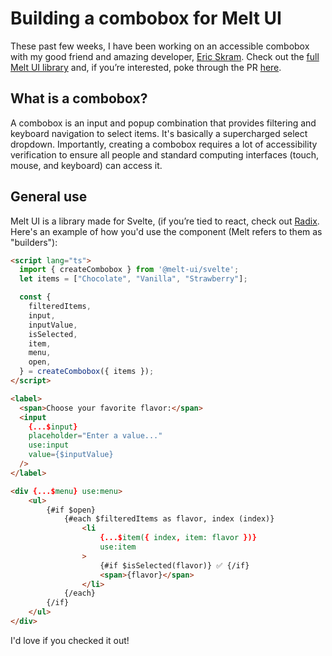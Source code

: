 # Building a combobox for Melt UI

These past few weeks, I have been working on an accessible combobox with my good friend and amazing developer, [Eric Skram](https://github.com/vpr99). Check out the [full Melt UI library](https://www.melt-ui.com) and, if you’re interested, poke through the PR [here](https://github.com/melt-ui/melt-ui/pull/157).

## What is a combobox?

A combobox is an input and popup combination that provides filtering and keyboard navigation to select items. It's basically a supercharged select dropdown. Importantly, creating a combobox requires a lot of accessibility verification to ensure all people and standard computing interfaces (touch, mouse, and keyboard) can access it.

## General use

Melt UI is a library made for Svelte, (if you’re tied to react, check out [Radix](https://www.radix-ui.com). Here's an example of how you'd use the component (Melt refers to them as "builders"):

```html
<script lang="ts">
  import { createCombobox } from '@melt-ui/svelte';
  let items = ["Chocolate", "Vanilla", "Strawberry"];

  const { 
    filteredItems,
    input, 
    inputValue, 
    isSelected, 
    item, 
    menu, 
    open, 
  } = createCombobox({ items });
</script>

<label>
  <span>Choose your favorite flavor:</span>
  <input
    {...$input}
    placeholder="Enter a value..."
    use:input
    value={$inputValue}
  />
</label>

<div {...$menu} use:menu>
	<ul>
		{#if $open}
			{#each $filteredItems as flavor, index (index)}
				<li
					{...$item({ index, item: flavor })}
					use:item
				>
					{#if $isSelected(flavor)} ✅ {/if} 
					<span>{flavor}</span>
				</li>
			{/each}
		{/if}
	</ul>
</div>
```

I'd love if you checked it out!